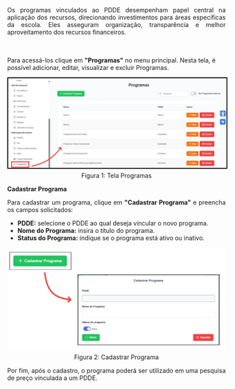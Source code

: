 <p align="justify">
Os programas vinculados ao PDDE desempenham papel central na aplicação dos recursos, direcionando investimentos para áreas específicas da escola. Eles asseguram organização, transparência e melhor aproveitamento dos recursos financeiros.

<br><br>
Para acessá-los clique em <strong>"Programas"</strong> no menu principal. Nesta tela, é possível adicionar, editar, visualizar e excluir Programas.
</p>

<figure style="margin: 0.5em 0;">
    <img src="../img/pc/programa/TelaInicial.png"  style="border: 2px solid black;">
    <figcaption style="margin-top: 0.3em; text-align: center;">Figura 1: Tela Programas</figcaption>
</figure>

**Cadastrar Programa**

<p align="justify">
Para cadastrar um programa, clique em <strong>"Cadastrar Programa"</strong> e preencha os campos solicitados:
</p>

<ul align="justify">
  <li><strong>PDDE:</strong> selecione o PDDE ao qual deseja vincular o novo programa.</li>
  <li><strong>Nome do Programa:</strong> insira o título do programa.</li>
  <li><strong>Status do Programa:</strong> indique se o programa está ativo ou inativo.</li>
</ul>

<figure style="margin: 0.5em 0;">
    <img src="../img/pc/programa/CadastrarPrograma.png">
    <figcaption style="margin-top: 0.3em; text-align: center;">Figura 2: Cadastrar Programa</figcaption>
</figure>

<p align="justify">
Por fim, após o cadastro, o programa poderá ser utilizado em uma pesquisa de preço vinculada a um PDDE.
</p>
